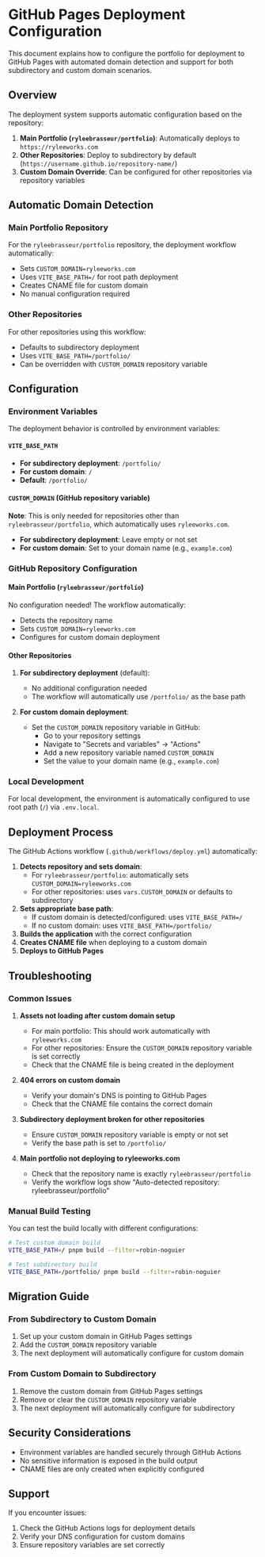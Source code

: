 # GitHub Pages Deployment Configuration

This document explains how to configure the portfolio for deployment to GitHub Pages with automated domain detection and support for both subdirectory and custom domain scenarios.

## Overview

The deployment system supports automatic configuration based on the repository:

1. **Main Portfolio (`ryleebrasseur/portfolio`)**: Automatically deploys to `https://ryleeworks.com`
2. **Other Repositories**: Deploy to subdirectory by default (`https://username.github.io/repository-name/`)
3. **Custom Domain Override**: Can be configured for other repositories via repository variables

## Automatic Domain Detection

### Main Portfolio Repository

For the `ryleebrasseur/portfolio` repository, the deployment workflow automatically:

- Sets `CUSTOM_DOMAIN=ryleeworks.com`
- Uses `VITE_BASE_PATH=/` for root path deployment
- Creates CNAME file for custom domain
- No manual configuration required

### Other Repositories

For other repositories using this workflow:

- Defaults to subdirectory deployment
- Uses `VITE_BASE_PATH=/portfolio/`
- Can be overridden with `CUSTOM_DOMAIN` repository variable

## Configuration

### Environment Variables

The deployment behavior is controlled by environment variables:

#### `VITE_BASE_PATH`

- **For subdirectory deployment**: `/portfolio/`
- **For custom domain**: `/`
- **Default**: `/portfolio/`

#### `CUSTOM_DOMAIN` (GitHub repository variable)

**Note**: This is only needed for repositories other than `ryleebrasseur/portfolio`, which automatically uses `ryleeworks.com`.

- **For subdirectory deployment**: Leave empty or not set
- **For custom domain**: Set to your domain name (e.g., `example.com`)

### GitHub Repository Configuration

#### Main Portfolio (`ryleebrasseur/portfolio`)

No configuration needed! The workflow automatically:

- Detects the repository name
- Sets `CUSTOM_DOMAIN=ryleeworks.com`
- Configures for custom domain deployment

#### Other Repositories

1. **For subdirectory deployment** (default):

   - No additional configuration needed
   - The workflow will automatically use `/portfolio/` as the base path

2. **For custom domain deployment**:
   - Set the `CUSTOM_DOMAIN` repository variable in GitHub:
     - Go to your repository settings
     - Navigate to "Secrets and variables" → "Actions"
     - Add a new repository variable named `CUSTOM_DOMAIN`
     - Set the value to your domain name (e.g., `example.com`)

### Local Development

For local development, the environment is automatically configured to use root path (`/`) via `.env.local`.

## Deployment Process

The GitHub Actions workflow (`.github/workflows/deploy.yml`) automatically:

1. **Detects repository and sets domain**:
   - For `ryleebrasseur/portfolio`: automatically sets `CUSTOM_DOMAIN=ryleeworks.com`
   - For other repositories: uses `vars.CUSTOM_DOMAIN` or defaults to subdirectory
2. **Sets appropriate base path**:
   - If custom domain is detected/configured: uses `VITE_BASE_PATH=/`
   - If no custom domain: uses `VITE_BASE_PATH=/portfolio/`
3. **Builds the application** with the correct configuration
4. **Creates CNAME file** when deploying to a custom domain
5. **Deploys to GitHub Pages**

## Troubleshooting

### Common Issues

1. **Assets not loading after custom domain setup**

   - For main portfolio: This should work automatically with `ryleeworks.com`
   - For other repositories: Ensure the `CUSTOM_DOMAIN` repository variable is set correctly
   - Check that the CNAME file is being created in the deployment

2. **404 errors on custom domain**

   - Verify your domain's DNS is pointing to GitHub Pages
   - Check that the CNAME file contains the correct domain

3. **Subdirectory deployment broken for other repositories**

   - Ensure `CUSTOM_DOMAIN` repository variable is empty or not set
   - Verify the base path is set to `/portfolio/`

4. **Main portfolio not deploying to ryleeworks.com**
   - Check that the repository name is exactly `ryleebrasseur/portfolio`
   - Verify the workflow logs show "Auto-detected repository: ryleebrasseur/portfolio"

### Manual Build Testing

You can test the build locally with different configurations:

```bash
# Test custom domain build
VITE_BASE_PATH=/ pnpm build --filter=robin-noguier

# Test subdirectory build
VITE_BASE_PATH=/portfolio/ pnpm build --filter=robin-noguier
```

## Migration Guide

### From Subdirectory to Custom Domain

1. Set up your custom domain in GitHub Pages settings
2. Add the `CUSTOM_DOMAIN` repository variable
3. The next deployment will automatically configure for custom domain

### From Custom Domain to Subdirectory

1. Remove the custom domain from GitHub Pages settings
2. Remove or clear the `CUSTOM_DOMAIN` repository variable
3. The next deployment will automatically configure for subdirectory

## Security Considerations

- Environment variables are handled securely through GitHub Actions
- No sensitive information is exposed in the build output
- CNAME files are only created when explicitly configured

## Support

If you encounter issues:

1. Check the GitHub Actions logs for deployment details
2. Verify your DNS configuration for custom domains
3. Ensure repository variables are set correctly
